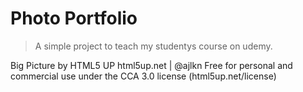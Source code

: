 # Photo Portfolio

> A simple project to teach my studentys course on udemy.

Big Picture by HTML5 UP
html5up.net | @ajlkn
Free for personal and commercial use under the CCA 3.0 license (html5up.net/license)
